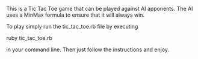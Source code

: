 This is a Tic Tac Toe game that can be played against AI apponents.
The AI uses a MinMax formula to ensure that it will always win.

To play simply run the tic_tac_toe.rb file by executing

ruby tic_tac_toe.rb

in your command line. Then just follow the instructions and enjoy.